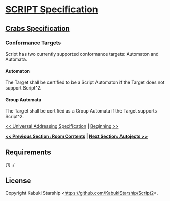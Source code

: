 # [SCRIPT Specification](../)

## [Crabs Specification](./)

### Conformance Targets

Script has two currently supported conformance targets: Automaton and Automata.

#### Automaton

The Target shall be certified to be a Script Automaton if the Target does not support Script^2.

#### Group Automata

The Target shall be certified as a Group Automata if the Target supports Script^2.

[<< Universal Addressing Specification](../Addressing) **|** [Beginning >>]()

**[<< Previous Section: Room Contents](./RoomContents.md) | [Next Section: Autojects >>](./Autojects.md)**

## Requirements

[1] ./

## License

Copyright Kabuki Starship <<https://github.com/KabukiStarship/Script2>>.
